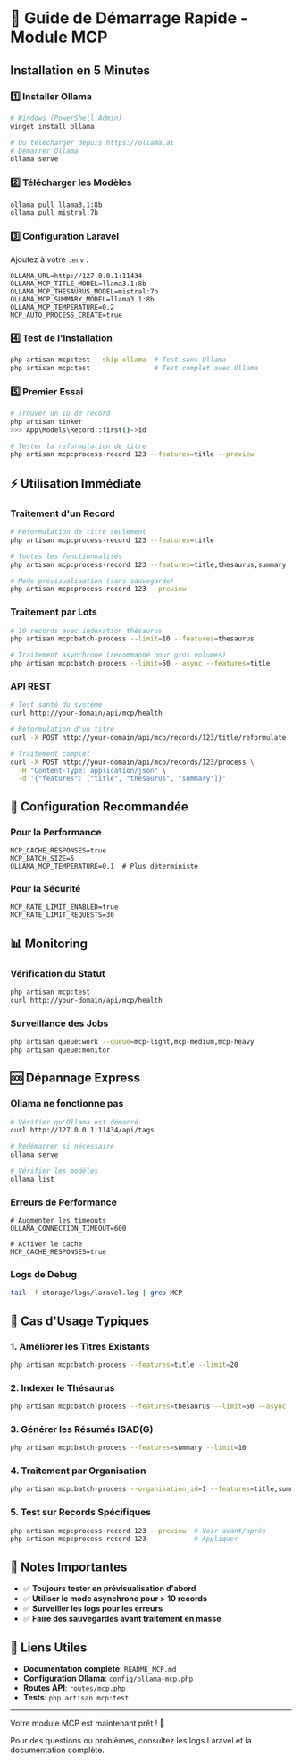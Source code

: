 # 🚀 Guide de Démarrage Rapide - Module MCP

## Installation en 5 Minutes

### 1️⃣ Installer Ollama
```bash
# Windows (PowerShell Admin)
winget install ollama

# Ou télécharger depuis https://ollama.ai
# Démarrer Ollama
ollama serve
```

### 2️⃣ Télécharger les Modèles
```bash
ollama pull llama3.1:8b
ollama pull mistral:7b
```

### 3️⃣ Configuration Laravel
Ajoutez à votre `.env` :
```env
OLLAMA_URL=http://127.0.0.1:11434
OLLAMA_MCP_TITLE_MODEL=llama3.1:8b
OLLAMA_MCP_THESAURUS_MODEL=mistral:7b
OLLAMA_MCP_SUMMARY_MODEL=llama3.1:8b
OLLAMA_MCP_TEMPERATURE=0.2
MCP_AUTO_PROCESS_CREATE=true
```

### 4️⃣ Test de l'Installation
```bash
php artisan mcp:test --skip-ollama  # Test sans Ollama
php artisan mcp:test                # Test complet avec Ollama
```

### 5️⃣ Premier Essai
```bash
# Trouver un ID de record
php artisan tinker
>>> App\Models\Record::first()->id

# Tester la reformulation de titre
php artisan mcp:process-record 123 --features=title --preview
```

## ⚡ Utilisation Immédiate

### Traitement d'un Record
```bash
# Reformulation de titre seulement
php artisan mcp:process-record 123 --features=title

# Toutes les fonctionnalités
php artisan mcp:process-record 123 --features=title,thesaurus,summary

# Mode prévisualisation (sans sauvegarde)
php artisan mcp:process-record 123 --preview
```

### Traitement par Lots
```bash
# 10 records avec indexation thésaurus
php artisan mcp:batch-process --limit=10 --features=thesaurus

# Traitement asynchrone (recommandé pour gros volumes)
php artisan mcp:batch-process --limit=50 --async --features=title
```

### API REST
```bash
# Test santé du système
curl http://your-domain/api/mcp/health

# Reformulation d'un titre
curl -X POST http://your-domain/api/mcp/records/123/title/reformulate

# Traitement complet
curl -X POST http://your-domain/api/mcp/records/123/process \
  -H "Content-Type: application/json" \
  -d '{"features": ["title", "thesaurus", "summary"]}'
```

## 🔧 Configuration Recommandée

### Pour la Performance
```env
MCP_CACHE_RESPONSES=true
MCP_BATCH_SIZE=5
OLLAMA_MCP_TEMPERATURE=0.1  # Plus déterministe
```

### Pour la Sécurité
```env
MCP_RATE_LIMIT_ENABLED=true
MCP_RATE_LIMIT_REQUESTS=30
```

## 📊 Monitoring

### Vérification du Statut
```bash
php artisan mcp:test
curl http://your-domain/api/mcp/health
```

### Surveillance des Jobs
```bash
php artisan queue:work --queue=mcp-light,mcp-medium,mcp-heavy
php artisan queue:monitor
```

## 🆘 Dépannage Express

### Ollama ne fonctionne pas
```bash
# Vérifier qu'Ollama est démarré
curl http://127.0.0.1:11434/api/tags

# Redémarrer si nécessaire
ollama serve

# Vérifier les modèles
ollama list
```

### Erreurs de Performance
```env
# Augmenter les timeouts
OLLAMA_CONNECTION_TIMEOUT=600

# Activer le cache
MCP_CACHE_RESPONSES=true
```

### Logs de Debug
```bash
tail -f storage/logs/laravel.log | grep MCP
```

## 🎯 Cas d'Usage Typiques

### 1. Améliorer les Titres Existants
```bash
php artisan mcp:batch-process --features=title --limit=20
```

### 2. Indexer le Thésaurus
```bash
php artisan mcp:batch-process --features=thesaurus --limit=50 --async
```

### 3. Générer les Résumés ISAD(G)
```bash
php artisan mcp:batch-process --features=summary --limit=10
```

### 4. Traitement par Organisation
```bash
php artisan mcp:batch-process --organisation_id=1 --features=title,summary
```

### 5. Test sur Records Spécifiques
```bash
php artisan mcp:process-record 123 --preview  # Voir avant/après
php artisan mcp:process-record 123            # Appliquer
```

## 📝 Notes Importantes

- ✅ **Toujours tester en prévisualisation d'abord**
- ✅ **Utiliser le mode asynchrone pour > 10 records**
- ✅ **Surveiller les logs pour les erreurs**
- ✅ **Faire des sauvegardes avant traitement en masse**

## 🔗 Liens Utiles

- **Documentation complète**: `README_MCP.md`
- **Configuration Ollama**: `config/ollama-mcp.php`
- **Routes API**: `routes/mcp.php`
- **Tests**: `php artisan mcp:test`

---

Votre module MCP est maintenant prêt ! 🎉

Pour des questions ou problèmes, consultez les logs Laravel et la documentation complète.
